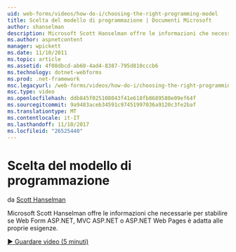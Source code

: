 ```yaml
---
uid: web-forms/videos/how-do-i/choosing-the-right-programming-model
title: Scelta del modello di programmazione | Documenti Microsoft
author: shanselman
description: Microsoft Scott Hanselman offre le informazioni che necessarie per stabilire se Web Form ASP.NET, MVC ASP.NET o ASP.NET Web Pages è adatta alle proprie esigenze.
ms.author: aspnetcontent
manager: wpickett
ms.date: 11/10/2011
ms.topic: article
ms.assetid: 4f08dbcd-ab60-4ad4-8387-795d810cccb6
ms.technology: dotnet-webforms
ms.prod: .net-framework
msc.legacyurl: /web-forms/videos/how-do-i/choosing-the-right-programming-model
msc.type: video
ms.openlocfilehash: ddb845f025108043f41e618fb8689580e09ef64f
ms.sourcegitcommit: 9a9483aceb34591c97451997036a9120c3fe2baf
ms.translationtype: MT
ms.contentlocale: it-IT
ms.lasthandoff: 11/10/2017
ms.locfileid: "26525440"
---
```

<a name="choosing-the-right-programming-model"></a>Scelta del modello di programmazione
====================
da [Scott Hanselman](https://github.com/shanselman)

Microsoft Scott Hanselman offre le informazioni che necessarie per stabilire se Web Form ASP.NET, MVC ASP.NET o ASP.NET Web Pages è adatta alle proprie esigenze.

[&#9654; Guardare video (5 minuti)](https://channel9.msdn.com/Blogs/ASP-NET-Site-Videos/choosing-the-right-programming-model)
